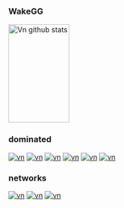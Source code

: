 ### WakeGG

<div>  
  <img width="49%" height="195px" src="https://github-readme-stats.vercel.app/api?username=WakeGG&show_icons=true&count_private=true&hide_border=true&title_color=be0001&icon_color=be0001&text_color=c9d1d9&bg_color=0d1117" alt="Vn github stats" /> 
</div>

### dominated
[![vn](https://img.shields.io/badge/-javascript-be0001?logo=javascript&logoColor=white)](https://github.com/WakeGG)
[![vn](https://img.shields.io/badge/-php-be0001?logo=php&logoColor=white)](https://github.com/WakeGG)
[![vn](https://img.shields.io/badge/-html5-be0001?logo=html5&logoColor=white)](https://github.com/WakeGG)
[![vn](https://img.shields.io/badge/-css-be0001?logo=css3&logoColor=white)](https://github.com/WakeGG)
[![vn](https://img.shields.io/badge/-java-be0001?logo=java&logoColor=white)](https://github.com/WakeGG)
[![vn](https://img.shields.io/badge/-c++-be0001?logo=c++&logoColor=white)](https://github.com/WakeGG)
### networks
[![vn](https://img.shields.io/badge/-youtube-be0001?logo=youtube&logoColor=white)]()
[![vn](https://img.shields.io/badge/-instagram-be0001?logo=instagram&logoColor=white)](https://www.instagram.com/)
[![vn](https://img.shields.io/badge/-discord-be0001?logo=discord&logoColor=white)](https://discord.gg/)
